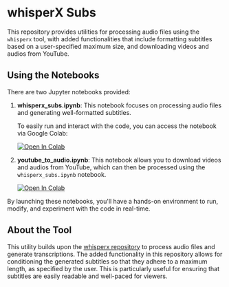 # whisperX Subs

This repository provides utilities for processing audio files using the `whisperx` tool, with added functionalities that include formatting subtitles based on a user-specified maximum size, and downloading videos and audios from YouTube.

## Using the Notebooks

There are two Jupyter notebooks provided:

1. **whisperx_subs.ipynb**: This notebook focuses on processing audio files and generating well-formatted subtitles.
   
   To easily run and interact with the code, you can access the notebook via Google Colab:
   
   [![Open In Colab](https://colab.research.google.com/assets/colab-badge.svg)](https://colab.research.google.com/github/lrubiorod/whisperX_subs/blob/main/whisperx_subs.ipynb)

2. **youtube_to_audio.ipynb**: This notebook allows you to download videos and audios from YouTube, which can then be processed using the `whisperx_subs.ipynb` notebook.

   [![Open In Colab](https://colab.research.google.com/assets/colab-badge.svg)](https://colab.research.google.com/github/lrubiorod/whisperX_subs/blob/main/youtube_to_audio.ipynb)

By launching these notebooks, you'll have a hands-on environment to run, modify, and experiment with the code in real-time.

## About the Tool

This utility builds upon the [whisperx repository](https://github.com/m-bain/whisperX) to process audio files and generate transcriptions. The added functionality in this repository allows for conditioning the generated subtitles so that they adhere to a maximum length, as specified by the user. This is particularly useful for ensuring that subtitles are easily readable and well-paced for viewers.

